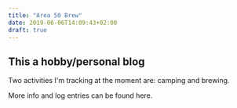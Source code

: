 ```yaml
---
title: "Area 50 Brew"
date: 2019-06-06T14:09:43+02:00
draft: true
---
```


## This a hobby/personal blog

Two activities I'm tracking at the moment are: camping and brewing.

More info and log entries can be found here.
